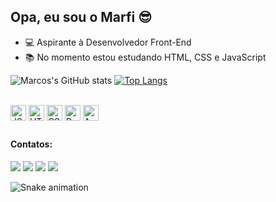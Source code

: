 ## Opa, eu sou o Marfi 😎

- 💻 Aspirante à Desenvolvedor Front-End
- 📚 No momento estou estudando HTML, CSS e JavaScript

![Marcos's GitHub stats](https://github-readme-stats.vercel.app/api?username=marcosmarfi&show_icons=true&theme=dark)
[![Top Langs](https://github-readme-stats.vercel.app/api/top-langs/?username=marcosmarfi&langs_count=8&show_icons=true&theme=dark&layout=compact)](https://github.com/marcosmarfi/github-readme-stats)

<div style="display: inline_block"><br>
  <img align="center" alt="JS" height="25" src="https://img.shields.io/badge/JavaScript-F7DF1E?style=for-the-badge&logo=javascript&logoColor=black"/>
  <img align="center" alt="HTML" height="25" src="https://img.shields.io/badge/HTML5-E34F26?style=for-the-badge&logo=html5&logoColor=white"/>
  <img align="center" alt="CSS" height="25" src="https://img.shields.io/badge/CSS3-1572B6?style=for-the-badge&logo=css3&logoColor=white"/>
  <img align="center" alt="Python" height="25" src="https://img.shields.io/badge/Python-3776AB?style=for-the-badge&logo=python&logoColor=white"/>
  <img align="center" alt="Arduino" height="25" src="https://img.shields.io/badge/-Arduino-00979D?style=for-the-badge&logo=Arduino&logoColor=white" />
</div>

##
#### Contatos:
<div>
  <a href="https://instagram.com/marcosmarfi" target="_blank"><img src="https://img.shields.io/badge/-Instagram-%23E4405F?style=for-the-badge&logo=instagram&logoColor=white" target="_blank"></a>
 <a href="https://discord.gg/hk26mkxCuR" target="_blank"><img src="https://img.shields.io/badge/Discord-7289DA?style=for-the-badge&logo=discord&logoColor=white" target="_blank"></a> 
  <a href = "mailto:contatomarcosfiilho@gmail.com"><img src="https://img.shields.io/badge/-Gmail-%23333?style=for-the-badge&logo=gmail&logoColor=white" target="_blank"></a>
  <a href="https://www.linkedin.com/in/marcosafilho/" target="_blank"><img src="https://img.shields.io/badge/-LinkedIn-%230077B5?style=for-the-badge&logo=linkedin&logoColor=white" target="_blank"></a>
</div>

![Snake animation](https://github.com/marcosmarfi/marcosmarfi/blob/output/github-contribution-grid-snake.svg)
